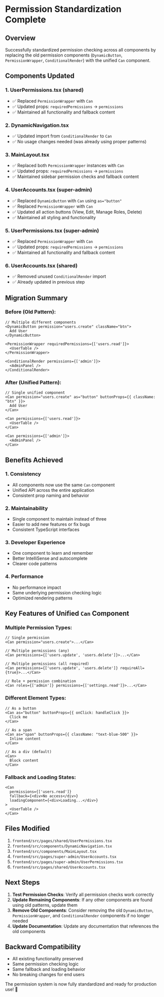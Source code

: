# Permission Standardization Complete

## Overview

Successfully standardized permission checking across all components by replacing the old permission components (`DynamicButton`, `PermissionWrapper`, `ConditionalRender`) with the unified `Can` component.

## Components Updated

### 1. **UserPermissions.tsx (shared)**
- ✅ Replaced `PermissionWrapper` with `Can`
- ✅ Updated props: `requiredPermissions` → `permissions`
- ✅ Maintained all functionality and fallback content

### 2. **DynamicNavigation.tsx**
- ✅ Updated import from `ConditionalRender` to `Can`
- ✅ No usage changes needed (was already using proper patterns)

### 3. **MainLayout.tsx**
- ✅ Replaced both `PermissionWrapper` instances with `Can`
- ✅ Updated props: `requiredPermissions` → `permissions`
- ✅ Maintained sidebar permission checks and fallback content

### 4. **UserAccounts.tsx (super-admin)**
- ✅ Replaced `DynamicButton` with `Can` using `as="button"`
- ✅ Replaced `PermissionWrapper` with `Can`
- ✅ Updated all action buttons (View, Edit, Manage Roles, Delete)
- ✅ Maintained all styling and functionality

### 5. **UserPermissions.tsx (super-admin)**
- ✅ Replaced `PermissionWrapper` with `Can`
- ✅ Updated props: `requiredPermissions` → `permissions`
- ✅ Maintained all functionality and fallback content

### 6. **UserAccounts.tsx (shared)**
- ✅ Removed unused `ConditionalRender` import
- ✅ Already updated in previous step

## Migration Summary

### **Before (Old Pattern):**
```tsx
// Multiple different components
<DynamicButton permission="users.create" className="btn">
  Add User
</DynamicButton>

<PermissionWrapper requiredPermissions={['users.read']}>
  <UserTable />
</PermissionWrapper>

<ConditionalRender permissions={['admin']}>
  <AdminPanel />
</ConditionalRender>
```

### **After (Unified Pattern):**
```tsx
// Single unified component
<Can permission="users.create" as="button" buttonProps={{ className: "btn" }}>
  Add User
</Can>

<Can permissions={['users.read']}>
  <UserTable />
</Can>

<Can permissions={['admin']}>
  <AdminPanel />
</Can>
```

## Benefits Achieved

### 1. **Consistency**
- All components now use the same `Can` component
- Unified API across the entire application
- Consistent prop naming and behavior

### 2. **Maintainability**
- Single component to maintain instead of three
- Easier to add new features or fix bugs
- Consistent TypeScript interfaces

### 3. **Developer Experience**
- One component to learn and remember
- Better IntelliSense and autocomplete
- Clearer code patterns

### 4. **Performance**
- No performance impact
- Same underlying permission checking logic
- Optimized rendering patterns

## Key Features of Unified `Can` Component

### **Multiple Permission Types:**
```tsx
// Single permission
<Can permission="users.create">...</Can>

// Multiple permissions (any)
<Can permissions={['users.update', 'users.delete']}>...</Can>

// Multiple permissions (all required)
<Can permissions={['users.update', 'users.delete']} requireAll={true}>...</Can>

// Role + permission combination
<Can roles={['admin']} permissions={['settings.read']}>...</Can>
```

### **Different Element Types:**
```tsx
// As a button
<Can as="button" buttonProps={{ onClick: handleClick }}>
  Click me
</Can>

// As a span
<Can as="span" buttonProps={{ className: "text-blue-500" }}>
  Inline content
</Can>

// As a div (default)
<Can>
  Block content
</Can>
```

### **Fallback and Loading States:**
```tsx
<Can 
  permissions={['users.read']}
  fallback={<div>No access</div>}
  loadingComponent={<div>Loading...</div>}
>
  <UserTable />
</Can>
```

## Files Modified

1. `frontend/src/pages/shared/UserPermissions.tsx`
2. `frontend/src/components/DynamicNavigation.tsx`
3. `frontend/src/components/MainLayout.tsx`
4. `frontend/src/pages/super-admin/UserAccounts.tsx`
5. `frontend/src/pages/super-admin/UserPermissions.tsx`
6. `frontend/src/pages/shared/UserAccounts.tsx`

## Next Steps

1. **Test Permission Checks**: Verify all permission checks work correctly
2. **Update Remaining Components**: If any other components are found using old patterns, update them
3. **Remove Old Components**: Consider removing the old `DynamicButton`, `PermissionWrapper`, and `ConditionalRender` components if no longer needed
4. **Update Documentation**: Update any documentation that references the old components

## Backward Compatibility

- All existing functionality preserved
- Same permission checking logic
- Same fallback and loading behavior
- No breaking changes for end users

The permission system is now fully standardized and ready for production use! 🎉






